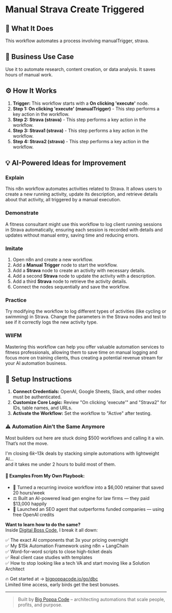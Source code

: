 # Manual Strava Create Triggered

## 🚀 What It Does
This workflow automates a process involving manualTrigger, strava.

## 💼 Business Use Case
Use it to automate research, content creation, or data analysis. It saves hours of manual work.

## ⚙️ How It Works
1.  **Trigger:** This workflow starts with a **On clicking 'execute'** node.
2. **Step 1: On clicking 'execute' (manualTrigger)** - This step performs a key action in the workflow.
3. **Step 2: Strava (strava)** - This step performs a key action in the workflow.
4. **Step 3: Strava1 (strava)** - This step performs a key action in the workflow.
5. **Step 4: Strava2 (strava)** - This step performs a key action in the workflow.

## 💡 AI-Powered Ideas for Improvement
### Explain
This n8n workflow automates activities related to Strava. It allows users to create a new running activity, update its description, and retrieve details about that activity, all triggered by a manual execution.

### Demonstrate
A fitness consultant might use this workflow to log client running sessions in Strava automatically, ensuring each session is recorded with details and updates without manual entry, saving time and reducing errors.

### Imitate
1. Open n8n and create a new workflow.
2. Add a **Manual Trigger** node to start the workflow.
3. Add a **Strava** node to create an activity with necessary details.
4. Add a second **Strava** node to update the activity with a description.
5. Add a third **Strava** node to retrieve the activity details.
6. Connect the nodes sequentially and save the workflow.

### Practice
Try modifying the workflow to log different types of activities (like cycling or swimming) in Strava. Change the parameters in the Strava nodes and test to see if it correctly logs the new activity type.

### WIIFM
Mastering this workflow can help you offer valuable automation services to fitness professionals, allowing them to save time on manual logging and focus more on training clients, thus creating a potential revenue stream for your AI automation business.

## 🔧 Setup Instructions
1. **Connect Credentials:** OpenAI, Google Sheets, Slack, and other nodes must be authenticated.
2. **Customize Core Logic:** Review "On clicking 'execute'" and "Strava2" for IDs, table names, and URLs.
3. **Activate the Workflow:** Set the workflow to "Active" after testing.

### ⚠️ Automation Ain’t the Same Anymore

Most builders out here are stuck doing $500 workflows and calling it a win.  
That’s not the move.  

I'm closing $6k–$13k deals by stacking simple automations with lightweight AI...  
and it takes me under 2 hours to build most of them.

#### 🧠 Examples From My Own Playbook:
- 🔁 Turned a recurring invoice workflow into a $6,000 retainer that saved 20 hours/week  
- ⚖️ Built an AI-powered lead gen engine for law firms — they paid $13,000 happily  
- 🚀 Launched an SEO agent that outperforms funded companies — using free OpenAI credits  

**Want to learn how to do the same?**  
Inside [Digital Boss Code](https://bigpoppacode.io/go/dbc), I break it all down:

✅ The exact AI components that 3x your pricing overnight  
✅ My $15k Automation Framework using n8n + LangChain  
✅ Word-for-word scripts to close high-ticket deals  
✅ Real client case studies with templates  
✅ How to stop looking like a tech VA and start moving like a Solution Architect  

🔥 Get started at → [bigpoppacode.io/go/dbc](https://bigpoppacode.io/go/dbc)  
Limited time access, early birds get the best bonuses.

---
> Built by [Big Poppa Code](https://bigpoppacode.io) – architecting automations that scale people, profits, and purpose.
